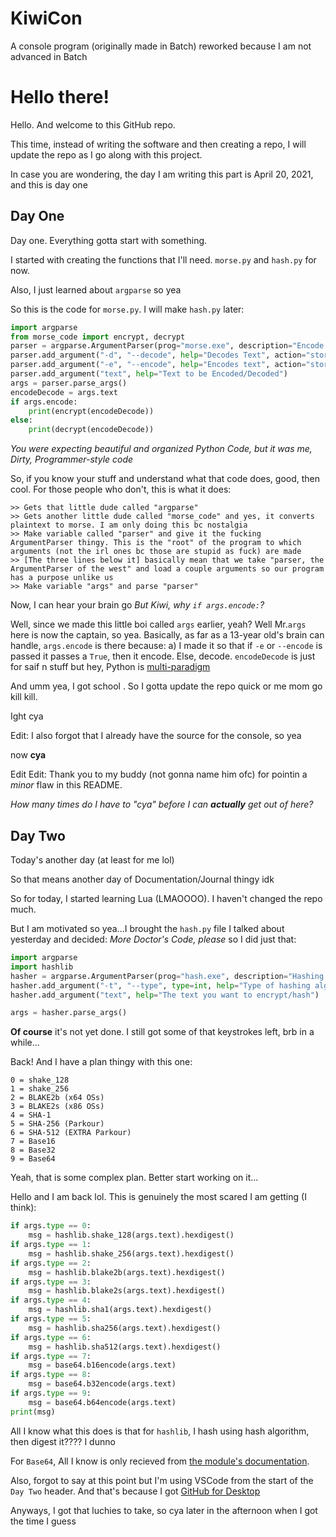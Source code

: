 # KiwiCon
A console program (originally made in Batch) reworked because I am not advanced in Batch

# Hello there!
Hello. And welcome to this GitHub repo.

This time, instead of writing the software and then creating a repo, I will update the repo as I go along with this project.

In case you are wondering, the day I am writing this part is April 20, 2021, and this is day one

Day One
-----------------
Day one. Everything gotta start with something.

I started with creating the functions that I'll need. `morse.py` and `hash.py` for now.

Also, I just learned about `argparse` so yea

So this is the code for `morse.py`. I will make `hash.py` later:
```py
import argparse
from morse_code import encrypt, decrypt
parser = argparse.ArgumentParser(prog="morse.exe", description="Encode Plaintext to Morse and Vise Versa", epilog="Note that either \"-d\" or \"-e\" or their verbose counterparts MUST be present")
parser.add_argument("-d", "--decode", help="Decodes Text", action="store_false")
parser.add_argument("-e", "--encode", help="Encodes text", action="store_true")
parser.add_argument("text", help="Text to be Encoded/Decoded")
args = parser.parse_args()
encodeDecode = args.text
if args.encode:
    print(encrypt(encodeDecode))
else:
    print(decrypt(encodeDecode))
```
_You were expecting beautiful and organized Python Code, but it was me, Dirty, Programmer-style code_

So, if you know your stuff and understand what that code does, good, then cool.
For those people who don't, this is what it does:
```
>> Gets that little dude called "argparse"
>> Gets another little dude called "morse_code" and yes, it converts plaintext to morse. I am only doing this bc nostalgia
>> Make variable called "parser" and give it the fucking ArgumentParser thingy. This is the "root" of the program to which arguments (not the irl ones bc those are stupid as fuck) are made
>> [The three lines below it] basically mean that we take "parser, the ArgumentParser of the west" and load a couple arguments so our program has a purpose unlike us
>> Make variable "args" and parse "parser"
```
Now, I can hear your brain go _But Kiwi, why `if args.encode:`?_

Well, since we made this little boi called `args` earlier, yeah? Well Mr.`args` here is now the captain, so yea.
Basically, as far as a 13-year old's brain can handle, `args.encode` is there because:
a) I made it so that if `-e` or `--encode` is passed it passes a `True`, then it encode. Else, decode. `encodeDecode` is just for saif n stuff but hey, Python is [multi-paradigm](https://askinglot.com/what-is-meant-by-multi-paradigm)

And umm yea, I got school . So I gotta update the repo quick or me mom go kill kill.

Ight cya

Edit: I also forgot that I already have the source for the console, so yea

now **cya**

Edit Edit: Thank you to my buddy (not gonna name him ofc) for pointin a _minor_ flaw in this README.

_How many times do I have to "cya" before I can **actually** get out of here?_

Day Two
---------
Today's another day (at least for me lol)

So that means another day of Documentation/Journal thingy idk

So for today, I started learning Lua (LMAOOOO). I haven't changed the repo much.

But I am motivated so yea...I brought the `hash.py` file I talked about yesterday and decided: _More Doctor's Code, please_ so I did just that:
```py
import argparse
import hashlib
hasher = argparse.ArgumentParser(prog="hash.exe", description="Hashing Algorithms bundled into one file", )
hasher.add_argument("-t", "--type", type=int, help="Type of hashing algorithm you want to use")
hasher.add_argument("text", help="The text you want to encrypt/hash")

args = hasher.parse_args()
```
__Of course__ it's not yet done. I still got some of that keystrokes left, brb in a while...

Back! And I have a plan  thingy with this one:
```
0 = shake_128
1 = shake_256
2 = BLAKE2b (x64 OSs)
3 = BLAKE2s (x86 OSs)
4 = SHA-1
5 = SHA-256 (Parkour)
6 = SHA-512 (EXTRA Parkour)
7 = Base16
8 = Base32
9 = Base64
```
Yeah, that is some complex plan. Better start working on it...

Hello and I am back lol. This is genuinely the most scared I am getting (I think):
```py
if args.type == 0:
    msg = hashlib.shake_128(args.text).hexdigest()
if args.type == 1:
    msg = hashlib.shake_256(args.text).hexdigest()
if args.type == 2:
    msg = hashlib.blake2b(args.text).hexdigest()
if args.type == 3:
    msg = hashlib.blake2s(args.text).hexdigest()
if args.type == 4:
    msg = hashlib.sha1(args.text).hexdigest()
if args.type == 5:
    msg = hashlib.sha256(args.text).hexdigest()
if args.type == 6:
    msg = hashlib.sha512(args.text).hexdigest()
if args.type == 7:
    msg = base64.b16encode(args.text)
if args.type == 8:
    msg = base64.b32encode(args.text)
if args.type == 9:
    msg = base64.b64encode(args.text)
print(msg)
```

All I know what this does is that for `hashlib`, I hash using hash algorithm, then digest it???? I dunno

For `Base64`, All I know is only recieved from [the module's documentation](https://docs.python.org/3/library/base64.html).

Also, forgot to say at this point but I'm using VSCode from the start of the `Day Two` header. And that's because I got [GitHub for Desktop](https://desktop.github.com)

Anyways, I got that luchies to take, so cya later in the afternoon when I got the time I guess